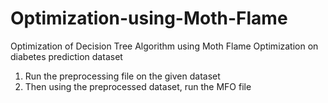 # Optimization-using-Moth-Flame
Optimization of Decision Tree Algorithm using Moth Flame Optimization on diabetes prediction dataset


1. Run the preprocessing file on the given dataset
2. Then using the preprocessed dataset, run the MFO file
